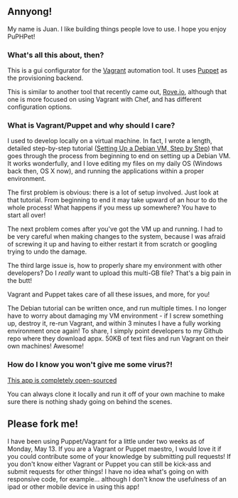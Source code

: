 ## Annyong!

My name is Juan. I like building things people love to use. I hope you enjoy PuPHPet!

### What's all this about, then?

This is a gui configurator for the [Vagrant](http://vagrantup.com) automation tool.
It uses [Puppet](http://puppetlabs.com/) as the provisioning backend.

This is similar to another tool that recently came out, [Rove.io](http://rove.io), although that one is 
more focused on using Vagrant with Chef, and has different configuration options.

### What is Vagrant/Puppet and why should I care?

I used to develop locally on a virtual machine. In fact, I wrote a length, detailed step-by-step tutorial
([Setting Up a Debian VM, Step by Step](https://jtreminio.com/2012/07/setting-up-a-debian-vm-step-by-step))
that goes through the process from beginning to end on setting up a Debian VM. It works wonderfully, and I
love editing my files on my daily OS (Windows back then, OS X now), and running the applications within
a proper environment.

The first problem is obvious: there is a lot of setup involved. Just look at that tutorial. From beginning
to end it may take upward of an hour to do the whole process! What happens if you mess up somewhere? You
have to start all over!

The next problem comes after you've got the VM up and running. I had to be very careful when making changes
to the system, because I was afraid of screwing it up and having to either restart it from scratch or
googling trying to undo the damage.

The third large issue is, how to properly share my environment with other developers? Do I *really* want
to upload this multi-GB file? That's a big pain in the butt!

Vagrant and Puppet takes care of all these issues, and more, for you!

The Debian tutorial can be written once, and run multiple times. I no longer have to worry about damaging my
VM environment - if I screw something up, destroy it, re-run Vagrant, and within 3 minutes I have a fully
working environment once again! To share, I simply point developers to my Github repo where they download
appx. 50KB of text files and run Vagrant on their own machines! Awesome!

### How do I know you won't give me some virus?!
[This app is completely open-sourced](https://github.com/puphpet/puphpet)

You can always clone it locally and run it off of your own machine to make sure there is nothing shady
going on behind the scenes.

## Please fork me!

I have been using Puppet/Vagrant for a little under two weeks as of Monday, May 13. If you are a Vagrant
or Puppet maestro, I would love it if you could contribute some of your knowledge by submitting pull
requests! If you don't know either Vagrant or Puppet you can still be kick-ass and submit requests for other
things! I have no idea what's going on with responsive code, for example... although I don't know the
usefulness of an ipad or other mobile device in using this app!
